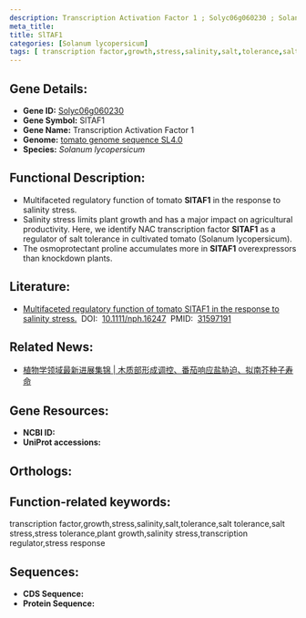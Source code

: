 ```yaml
---
description: Transcription Activation Factor 1 ; Solyc06g060230 ; Solanum lycopersicum
meta_title:
title: SlTAF1
categories: [Solanum lycopersicum]
tags: [ transcription factor,growth,stress,salinity,salt,tolerance,salt tolerance,salt stress,stress tolerance,plant growth,salinity stress,transcription regulator,stress response ]
---
```


## Gene Details:
- **Gene ID:**	[Solyc06g060230]()
- **Gene Symbol:** SlTAF1
- **Gene Name:** Transcription Activation Factor 1
- **Genome:** [tomato genome sequence SL4.0]()
- **Species:** *Solanum lycopersicum*

## Functional Description:
   - Multifaceted regulatory function of tomato **SlTAF1** in the response to salinity stress.
   - Salinity stress limits plant growth and has a major impact on agricultural productivity. Here, we identify NAC transcription factor **SlTAF1** as a regulator of salt tolerance in cultivated tomato (Solanum lycopersicum).
   - The osmoprotectant proline accumulates more in **SlTAF1** overexpressors than knockdown plants.

## Literature:
   - [Multifaceted regulatory function of tomato SlTAF1 in the response to salinity stress.]( https://nph.onlinelibrary.wiley.com/doi/10.1111/nph.16247)&nbsp;&nbsp;DOI:&nbsp;&nbsp;[10.1111/nph.16247](https://nph.onlinelibrary.wiley.com/doi/10.1111/nph.16247)&nbsp;&nbsp;PMID:&nbsp;&nbsp;[31597191](https://pubmed.ncbi.nlm.nih.gov/31597191/)

## Related News:
   - [植物学领域最新进展集锦 | 木质部形成调控、番茄响应盐胁迫、拟南芥种子寿命](https://mp.weixin.qq.com/s?__biz=MzIyOTY2NDYyNQ==&mid=2247493123&idx=3&sn=317eb729198ababe30f3c454d437c316&chksm=e8bd941ddfca1d0bfe8af9da87b16d9d123a4b3a03acff81bfeacccbcaa3008f8b90e98f272f&scene=27#wechat_redirect)

## Gene Resources:
- **NCBI ID:** [](https://www.ncbi.nlm.nih.gov/gene/?term=)
- **UniProt accessions:** [](https://www.uniprot.org/uniprotkb//entry)

## Orthologs:

## Function-related keywords:
transcription factor,growth,stress,salinity,salt,tolerance,salt tolerance,salt stress,stress tolerance,plant growth,salinity stress,transcription regulator,stress response

## Sequences:
- **CDS Sequence:**
- **Protein Sequence:**
